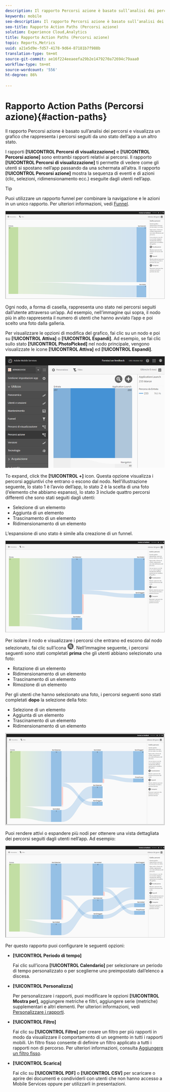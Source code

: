 ```yaml
---
description: Il rapporto Percorsi azione è basato sull’analisi dei percorsi e visualizza un grafico che rappresenta i percorsi seguiti da uno stato dell’app a un altro stato.
keywords: mobile
seo-description: Il rapporto Percorsi azione è basato sull’analisi dei percorsi e visualizza un grafico che rappresenta i percorsi seguiti da uno stato dell’app a un altro stato.
seo-title: Rapporto Action Paths (Percorsi azione)
solution: Experience Cloud,Analytics
title: Rapporto Action Paths (Percorsi azione)
topic: Reports,Metrics
uuid: a21e5d9e-fd57-4178-9d64-87181b7f988b
translation-type: tm+mt
source-git-commit: ae16f224eeaeefa29b2e1479270a72694c79aaa0
workflow-type: tm+mt
source-wordcount: '556'
ht-degree: 86%

---
```



# Rapporto Action Paths (Percorsi azione){#action-paths}

Il rapporto Percorsi azione è basato sull’analisi dei percorsi e visualizza un grafico che rappresenta i percorsi seguiti da uno stato dell’app a un altro stato.

I rapporti **[!UICONTROL Percorsi di visualizzazione]** e **[!UICONTROL Percorsi azione]** sono entrambi rapporti relativi ai percorsi. Il rapporto **[!UICONTROL Percorsi di visualizzazione]** ti permette di vedere come gli utenti si spostano nell’app passando da una schermata all’altra. Il rapporto **[!UICONTROL Percorsi azione]** mostra la sequenza di eventi e di azioni (clic, selezioni, ridimensionamento ecc.) eseguite dagli utenti nell’app.

>[!TIP]
>
>Puoi utilizzare un rapporto funnel per combinare la navigazione e le azioni in un unico rapporto. Per ulteriori informazioni, vedi [Funnel](/help/using/usage/reports-funnel.md).

![](assets/action_paths.png)

Ogni nodo, a forma di casella, rappresenta uno stato nei percorsi seguiti dall’utente attraverso un’app. Ad esempio, nell’immagine qui sopra, il nodo più in alto rappresenta il numero di utenti che hanno avviato l’app e poi scelto una foto dalla galleria.

Per visualizzare le opzioni di modifica del grafico, fai clic su un nodo e poi su **[!UICONTROL Attiva]** o **[!UICONTROL Espandi]**. Ad esempio, se fai clic sullo stato **[!UICONTROL PhotoPicked]** nel nodo principale, vengono visualizzate le icone **[!UICONTROL Attiva]** ed **[!UICONTROL Espandi]**.

![](assets/action_paths_icons.png)

To expand, click the **[!UICONTROL +]** icon. Questa opzione visualizza i percorsi aggiuntivi che entrano o escono dal nodo. Nell’illustrazione seguente, lo stato 1 è l’avvio dell’app, lo stato 2 è la scelta di una foto (l’elemento che abbiamo espanso), lo stato 3 include quattro percorsi differenti che sono stati seguiti dagli utenti:

* Selezione di un elemento
* Aggiunta di un elemento
* Trascinamento di un elemento
* Ridimensionamento di un elemento

L’espansione di uno stato è simile alla creazione di un funnel.

![espansione del percorso azione](assets/action_paths_expand.png)

Per isolare il nodo e visualizzare i percorsi che entrano ed escono dal nodo selezionato, fai clic sull’icona ![icona mirino](assets/icon_focus.png). Nell’immagine seguente, i percorsi seguenti sono stati completati **prima** che gli utenti abbiano selezionato una foto:

* Rotazione di un elemento
* Ridimensionamento di un elemento
* Trascinamento di un elemento
* Rimozione di un elemento

Per gli utenti che hanno selezionato una foto, i percorsi seguenti sono stati completati **dopo** la selezione della foto:

* Selezione di un elemento
* Aggiunta di un elemento
* Trascinamento di un elemento
* Ridimensionamento di un elemento

![Focus percorso azione](assets/action_paths_focus.png)

Puoi rendere attivi o espandere più nodi per ottenere una vista dettagliata dei percorsi seguiti dagli utenti nell’app. Ad esempio:

![percorso azione multiplo](assets/action_paths_mult.png)

Per questo rapporto puoi configurare le seguenti opzioni:

* **[!UICONTROL Periodo di tempo]**

   Fai clic sull’icona **[!UICONTROL Calendario]** per selezionare un periodo di tempo personalizzato o per sceglierne uno preimpostato dall’elenco a discesa.

* **[!UICONTROL Personalizza]**

   Per personalizzare i rapporti, puoi modificare le opzioni **[!UICONTROL Mostra per]**, aggiungere metriche e filtri, aggiungere serie (metriche) supplementari e altri elementi. Per ulteriori informazioni, vedi [Personalizzare i rapporti](/help/using/usage/reports-customize/reports-customize.md).

* **[!UICONTROL Filtro]**

   Fai clic su **[!UICONTROL Filtro]** per creare un filtro per più rapporti in modo da visualizzare il comportamento di un segmento in tutti i rapporti mobili. Un filtro fisso consente di definire un filtro applicato a tutti i rapporti non di percorso. Per ulteriori informazioni, consulta [Aggiungere un filtro fisso](/help/using/usage/reports-customize/t-sticky-filter.md).

* **[!UICONTROL Scarica]**

   Fai clic su **[!UICONTROL PDF]** o **[!UICONTROL CSV]** per scaricare o aprire dei documenti e condividerli con utenti che non hanno accesso a Mobile Services oppure per utilizzarli in presentazioni.
